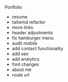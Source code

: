 Portfolio

- resume
- tailwind refactor
- more links
- header adjustments
- fix hamburger menu
- audit mobile
- add contact functionality
- add seo
- add analytics
- font changes
- about me
- route url
